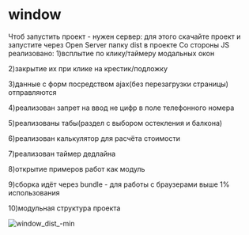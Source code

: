 # window
Чтоб запустить проект - нужен сервер:
для этого скачайте проект и запустите через Open Server папку dist в проекте
Со стороны JS реализовано:
1)всплытие по клику/таймеру модальных окон

2)закрытие их при клике на крестик/подложку

3)данные с форм посредством ajax(без перезагрузки страницы) отправляются

4)реализован запрет на ввод не цифр в поле телефонного номера

5)реализованы табы(раздел с выбором остекления и балкона)

6)реализован калькулятор для расчёта стоимости

7)реализован таймер дедлайна

8)открытие примеров работ как модуль

9)сборка идёт через bundle - для работы с браузерами выше 1% использования

10)модульная структура проекта 

![window_dist_-min](https://user-images.githubusercontent.com/84288756/199284449-faade87f-45ae-4f78-97a7-bd2c1bca6f7e.png)
